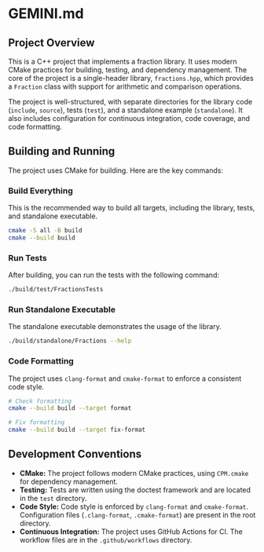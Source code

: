 # GEMINI.md

## Project Overview

This is a C++ project that implements a fraction library. It uses modern CMake practices for building, testing, and dependency management. The core of the project is a single-header library, `fractions.hpp`, which provides a `Fraction` class with support for arithmetic and comparison operations.

The project is well-structured, with separate directories for the library code (`include`, `source`), tests (`test`), and a standalone example (`standalone`). It also includes configuration for continuous integration, code coverage, and code formatting.

## Building and Running

The project uses CMake for building. Here are the key commands:

### Build Everything

This is the recommended way to build all targets, including the library, tests, and standalone executable.

```bash
cmake -S all -B build
cmake --build build
```

### Run Tests

After building, you can run the tests with the following command:

```bash
./build/test/FractionsTests
```

### Run Standalone Executable

The standalone executable demonstrates the usage of the library.

```bash
./build/standalone/Fractions --help
```

### Code Formatting

The project uses `clang-format` and `cmake-format` to enforce a consistent code style.

```bash
# Check formatting
cmake --build build --target format

# Fix formatting
cmake --build build --target fix-format
```

## Development Conventions

*   **CMake:** The project follows modern CMake practices, using `CPM.cmake` for dependency management.
*   **Testing:** Tests are written using the doctest framework and are located in the `test` directory.
*   **Code Style:** Code style is enforced by `clang-format` and `cmake-format`. Configuration files (`.clang-format`, `.cmake-format`) are present in the root directory.
*   **Continuous Integration:** The project uses GitHub Actions for CI. The workflow files are in the `.github/workflows` directory.
